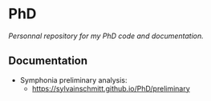 PhD
=====

*Personnal repository for my PhD code and documentation.*

Documentation
-------------

-   Symphonia preliminary analysis:
    -   <https://sylvainschmitt.github.io/PhD/preliminary>
